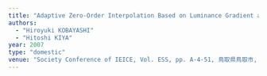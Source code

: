 ```yaml
---
title: "Adaptive Zero-Order Interpolation Based on Luminance Gradient and Distance between Input and Output Signals"
authors:
  - "Hiroyuki KOBAYASHI"
  - "Hitoshi KIYA"
year: 2007
type: "domestic"
venue: "Society Conference of IEICE, Vol. ESS, pp. A-4-51, 鳥取県鳥取市, 2007-09-14."
---
```


